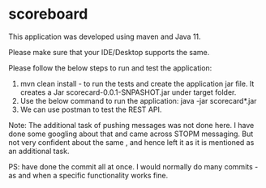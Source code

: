 # scoreboard
 
 This application was developed using maven and Java 11.
 
 Please make sure that your IDE/Desktop supports the same. 
 
 Please follow the below steps to run and test the application:
 
 1) mvn clean install - to run the tests and create the application jar file. 
    It creates a Jar scorecard-0.0.1-SNPASHOT.jar under target folder.
 2) Use the below command to run the application: 
    java -jar scorecard*.jar 
 3) We can use postman to test the REST API.
 
 Note: The additional task of pushing messages was not done here. I have done some 
 googling about that and came across STOPM messaging. But not very confident about the same
, and hence left it as it is mentioned as an additional task. 

PS: have done the commit all at once. I would normally do many commits - as and when a specific functionality works fine.
